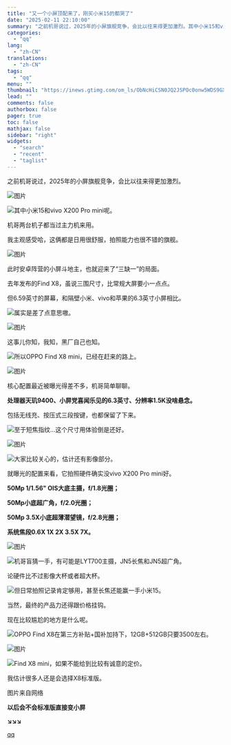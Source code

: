 ```yaml
---
title: "又一个小屏顶配来了，刚买小米15的都哭了"
date: "2025-02-11 22:10:00"
summary: "之前机哥说过，2025年的小屏旗舰竞争，会比以往来得更加激烈。其中小米15和vivo X200 Pr..."
categories:
  - "qq"
lang:
  - "zh-CN"
translations:
  - "zh-CN"
tags:
  - "qq"
menu: ""
thumbnail: "https://inews.gtimg.com/om_ls/ObNcHiCSN0JQ2JSPOc0onw5WDS9GXTIObu21068V5MxawAA_640360/0"
lead: ""
comments: false
authorbox: false
pager: true
toc: false
mathjax: false
sidebar: "right"
widgets:
  - "search"
  - "recent"
  - "taglist"
---
```


之前机哥说过，2025年的小屏旗舰竞争，会比以往来得更加激烈。

  


![图片](https://inews.gtimg.com/news_bt/OcQTW9XfIwczkMyz598rDumHxStAX7wZ6wZUQFKC9DYD0AA/641)

  


![](https://inews.gtimg.com/news_bt/OV3Qk58fr9UekyT26DLoCyPwNkms5kmvdHiXefVE4OPLQAA/641)其中小米15和vivo X200 Pro mini呢。

  


机哥两台机子都当过主力机来用。

  


我主观感受哈，这俩都是日用很舒服，拍照能力也很不错的旗舰。

  


![图片](https://inews.gtimg.com/news_bt/OOB7fHrV6pxtZfUmB43ZRcAQaaJrlHrCwVY8ptEvtZHgsAA/641)

  


此时安卓阵营的小屏斗地主，也就迎来了“三缺一”的局面。

  


去年发布的Find X8，虽说三围尺寸，比常规大屏要小一点点。

  


但6.59英寸的屏幕，和隔壁小米、vivo和苹果的6.3英寸小屏相比。

  


![](https://inews.gtimg.com/news_bt/OyHMEVcvEurriXh0dy1IrN3ulqSw-XMIXEKCOX_8BgfrgAA/641)属实是差了点意思嗷。

  


![图片](https://inews.gtimg.com/news_bt/OyO8Jk2Jvibxq2H1foqVfj_TdF-KTy7uYG5YNKyA-XEb0AA/641)

  


这事儿你知，我知，黑厂自己也知。

  


![](https://inews.gtimg.com/news_bt/OPTt1Li8WkrzP9TaTkpK2PG58dtJ3sTK_XrCITu3qPFAMAA/641)所以OPPO Find X8 mini，已经在赶来的路上。

  


![图片](https://inews.gtimg.com/news_bt/OaHSA8rpKAKFk3s2A0tGdAy2RLHHGeFX2gq4kl7izFNxYAA/641)

  


核心配置最近被曝光得差不多，机哥简单聊聊。

  


**处理器天玑9400、小屏党喜闻乐见的6.3英寸、分辨率1.5K没啥悬念。**

  


包括无线充、按压式三段按键，也都保留了下来。

  


![](https://inews.gtimg.com/news_bt/OLpLepYp1GZIfDhka02UEozazqzX9YxrqEhX5UI3UQIasAA/641)至于短焦指纹...这个尺寸用体验倒是还好。

  


![图片](https://inews.gtimg.com/news_bt/O1TD2b4ZiyleD6gPtEqwqvKsqepZlUwrH5GT7Ff3JmfdsAA/641)

  


![](https://inews.gtimg.com/news_bt/OPTt1Li8WkrzP9TaTkpK2PG58dtJ3sTK_XrCITu3qPFAMAA/641)大家比较关心的，估计还有影像部分。

  


就曝光的配置来看，它拍照硬件确实没vivo X200 Pro mini好。

  


**50Mp 1/1.56" OIS大底主摄，f/1.8光圈；**

**50Mp小底超广角，f/2.0光圈；**

**50Mp 3.5X小底超薄潜望镜，f/2.8光圈；**

**系统焦段0.6X 1X 2X 3.5X 7X。**

  


![图片](https://inews.gtimg.com/news_bt/OYTDYEjNJzIZzXyVj0V2n0Dfu0IDUODO8-onhe3HrPzEsAA/641)

  


![](https://inews.gtimg.com/news_bt/Oq4sJhk7uFxFeYDNYHIoBCLXLj1NGjNCKom3GGoeGZgoQAA/641)机哥盲猜一手，有可能是LYT700主摄，JN5长焦和JN5超广角。

  


论硬件比不过影像大杯或者超大杯。  


  


![](https://inews.gtimg.com/news_bt/OCUDPojKyXDjzojshJSS0ifxMcywwqVPYQk_6diY-xLo0AA/641)但日常拍照记录肯定够用，甚至长焦还能赢一手小米15。

  


当然，最终的产品力还得跟价格挂钩。

  


现在比较尴尬的地方是什么呢。

  


![](https://inews.gtimg.com/news_bt/OYUyxPR8Qk5CbuoeEhoCQWuquzB_KLSrUvRp0wWPm6ZoEAA/641)OPPO Find X8在第三方补贴+国补加持下，12GB+512GB只要3500左右。

  


![图片](https://inews.gtimg.com/news_bt/O8mTWY5Z_eLWTbt1aNRycwYPDy9ouOImHh6KOvvna0w6sAA/641)

  


![](https://inews.gtimg.com/news_bt/ODFZ5Z4AvcC5LuMFahns4O9mO3dPaDtWSrhpe1UPcST-gAA/641)Find X8 mini，如果不能给到比较有诚意的定价。

  


我估计很多人还是会选择X8标准版。

  


图片来自网络

  


**以后会不会标准版直接变小屏**

**↘↘↘**

[qq](https://new.qq.com/rain/a/20250211A08T0B00)
